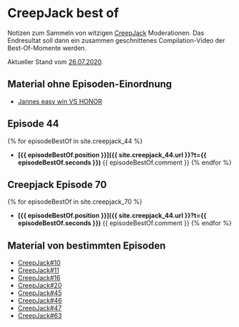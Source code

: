 # CreepJack best of

Notizen zum Sammeln von witzigen [CreepJack](http://creepjack.de) Moderationen. Das Endresultat soll dann ein 
zusammen geschnittenes Compilation-Video der Best-Of-Momente werden.

Aktueller Stand vom [26.07.2020](https://shared-assets.adobe.com/link/05127271-0559-4990-7ffe-658d5b48b66f).

## Material ohne Episoden-Einordnung

* [Jannes easy win VS HONOR](https://www.twitch.tv/rocketbeanstv/clip/ResoluteStylishBobaNerfRedBlaster?filter=clips&range=all&sort=time)

## Episode 44

{% for episodeBestOf in site.creepjack_44 %}
* **[{{ episodeBestOf.position }}]({{ site.creepjack_44.url }}?t={{ episodeBestOf.seconds }})** {{ episodeBestOf.comment }}
{% endfor %}

## Creepjack Episode 70

{% for episodeBestOf in site.creepjack_70 %}
* **[{{ episodeBestOf.position }}]({{ site.creepjack_44.url }}?t={{ episodeBestOf.seconds }})** {{ episodeBestOf.comment }}
{% endfor %}

## Material von bestimmten Episoden

* [CreepJack#10](creepjack-10.md)
* [CreepJack#11](creepjack-11.md)
* [CreepJack#16](creepjack-16.md)
* [CreepJack#20](creepjack-20.md)
* [CreepJack#45](creepjack-45.md)
* [CreepJack#46](creepjack-46.md)
* [CreepJack#47](creepjack-47.md)
* [CreepJack#63](creepjack-63.md)
